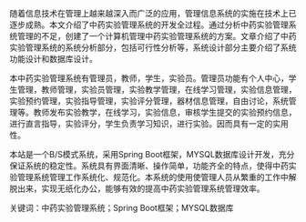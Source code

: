 随着信息技术在管理上越来越深入而广泛的应用，管理信息系统的实施在技术上已逐步成熟。本文介绍了中药实验管理系统的开发全过程。通过分析中药实验管理系统管理的不足，创建了一个计算机管理中药实验管理系统的方案。文章介绍了中药实验管理系统的系统分析部分，包括可行性分析等，系统设计部分主要介绍了系统功能设计和数据库设计。

本中药实验管理系统有管理员，教师，学生，实验员。管理员功能有个人中心，学生管理，教师管理，实验员管理，实验教学管理，在线学习管理，实验信息管理，实验预约管理，实验指导管理，实验评分管理，器材信息管理，自由讨论，系统管理等。教师发布实验教学，在线学习，实验信息，审核学生提交的实验预约信息，进行直言指导，实验评分，学生负责学习知识，进行实验。因而具有一定的实用性。

本站是一个B/S模式系统，采用Spring Boot框架，MYSQL数据库设计开发，充分保证系统的稳定性。系统具有界面清晰、操作简单，功能齐全的特点，使得中药实验管理系统管理工作系统化、规范化。本系统的使用使管理人员从繁重的工作中解脱出来，实现无纸化办公，能够有效的提高中药实验管理系统管理效率。

关键词：中药实验管理系统；Spring Boot框架；MYSQL数据库
